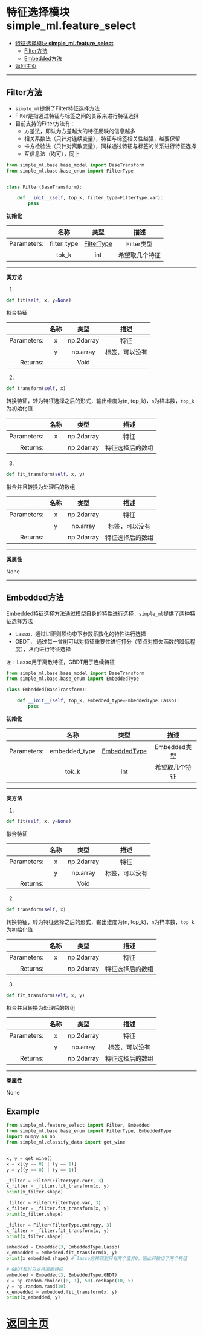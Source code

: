 
# 特征选择模块 **simple_ml.feature_select**


- [特征选择模块 **simple_ml.feature_select**](#%E7%89%B9%E5%BE%81%E9%80%89%E6%8B%A9%E6%A8%A1%E5%9D%97-simplemlfeatureselect)
    - [Filter方法](#filter%E6%96%B9%E6%B3%95)
    - [Embedded方法](#embedded%E6%96%B9%E6%B3%95)
- [返回主页](#%E6%94%BE%E5%9B%9E%E4%B8%BB%E9%A1%B5)

* * *

## Filter方法

- `simple_ml`提供了Filter特征选择方法
- Filter是指通过特征与标签之间的关系来进行特征选择
- 目前支持的Filter方法有：
  - 方差法，即认为方差越大的特征反映的信息越多
  - 相关系数法（只针对连续变量），特征与标签相关性越强，越要保留
  - 卡方检验法（只针对离散变量），同样通过特征与标签的关系进行特征选择
  - 互信息法（均可），同上


```python
from simple_ml.base.base_model import BaseTransform
from simple_ml.base.base_enum import FilterType


class Filter(BaseTransform):

    def __init__(self, top_k, filter_type=FilterType.var):
        pass
```

**初始化**

|             |    名称     |                类型                |     描述      |
|------------:|:-----------:|:----------------------------------:|:-------------:|
| Parameters: | filter_type | [FilterType](../structure/enum.md) |  Filter类型   |
|             |    tok_k    |                int                 | 希望取几个特征 |


* * *

**类方法**


1. 

```python
def fit(self, x, y=None)
```

拟合特征

|             | 名称 |    类型     |     描述      |
|------------:|:----:|:----------:|:------------:|
| Parameters: |  x   | np.2darray |     特征      |
|             |  y   |  np.array  | 标签，可以没有 |
|    Returns: |      |    Void    |              |


2.

```python
def transform(self, x)
```

转换特征，转为特征选择之后的形式，输出维度为(n, top_k)，`n`为样本数，`top_k`为初始化值

|             | 名称 |    类型     |      描述       |
|------------:|:----:|:----------:|:--------------:|
| Parameters: |  x   | np.2darray |      特征       |
|    Returns: |      | np.2darray | 特征选择后的数组 |

3.

```python
def fit_transform(self, x, y)
```

拟合并且转换为处理后的数组


|             | 名称 |    类型     |      描述       |
|------------:|:----:|:----------:|:--------------:|
| Parameters: |  x   | np.2darray |      特征       |
|             |  y   |  np.array  | 标签，可以没有 |
|    Returns: |      | np.2darray | 特征选择后的数组 |


* * *

**类属性**

None

* * *

## Embedded方法

Embedded特征选择方法通过模型自身的特性进行选择，`simple_ml`提供了两种特征选择方法
- Lasso，通过L1正则项约束下参数系数化的特性进行选择
- GBDT， 通过每一曾树可以对特征重要性进行打分（节点对损失函数的降低程度），从而进行特征选择

`注：` Lasso用于离散特征，GBDT用于连续特征


```python
from simple_ml.base.base_model import BaseTransform
from simple_ml.base.base_enum import EmbeddedType

class Embedded(BaseTransform):

    def __init__(self, top_k, embedded_type=EmbeddedType.Lasso):
        pass    
```



**初始化**

|             |    名称     |                类型                |     描述      |
|------------:|:-----------:|:----------------------------------:|:-------------:|
| Parameters: | embedded_type | [EmbeddedType](../structure/enum.md) |  Embedded类型   |
|             |    tok_k    |                int                 | 希望取几个特征 |


* * *

**类方法**

1.

```python
def fit(self, x, y=None)
```

拟合特征

|             | 名称 |    类型     |     描述      |
|------------:|:----:|:----------:|:------------:|
| Parameters: |  x   | np.2darray |     特征      |
|             |  y   |  np.array  | 标签，可以没有 |
|    Returns: |      |    Void    |              |


2.

```python
def transform(self, x)
```

转换特征，转为特征选择之后的形式，输出维度为(n, top_k)，`n`为样本数，`top_k`为初始化值

|             | 名称 |    类型     |      描述       |
|------------:|:----:|:----------:|:--------------:|
| Parameters: |  x   | np.2darray |      特征       |
|    Returns: |      | np.2darray | 特征选择后的数组 |

3.

```python
def fit_transform(self, x, y)
```

拟合并且转换为处理后的数组


|             | 名称 |    类型     |      描述       |
|------------:|:----:|:----------:|:--------------:|
| Parameters: |  x   | np.2darray |      特征       |
|             |  y   |  np.array  | 标签，可以没有 |
|    Returns: |      | np.2darray | 特征选择后的数组 |


* * *

**类属性**

None

## Example

```python
from simple_ml.feature_select import Filter, Embedded
from simple_ml.base.base_enum import FilterType, EmbeddedType
import numpy as np
from simple_ml.classify_data import get_wine


x, y = get_wine()
x = x[(y == 0) | (y == 1)]
y = y[(y == 0) | (y == 1)]

_filter = Filter(FilterType.corr, 3)
x_filter = _filter.fit_transform(x, y)
print(x_filter.shape)

_filter = Filter(FilterType.var, 3)
x_filter = _filter.fit_transform(x, y)
print(x_filter.shape)

_filter = Filter(FilterType.entropy, 3)
x_filter = _filter.fit_transform(x, y)
print(x_filter.shape)

embedded = Embedded(3, EmbeddedType.Lasso)
x_embedded = embedded.fit_transform(x, y)
print(x_embedded.shape) # lasso后稀疏到只有两个值非0，因此只输出了两个特征

# GBDT暂时只支持离散特征
embedded = Embedded(3, EmbeddedType.GBDT)
x = np.random.choice([0, 1], 50).reshape(10, 5)
y = np.random.rand(10)
x_embedded = embedded.fit_transform(x, y)
print(x_embedded, y)
```

# [返回主页](../index.md)